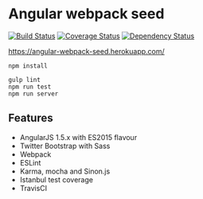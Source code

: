 # Angular webpack seed

[![Build Status](https://travis-ci.org/lucassus/angular-webpack-seed.svg?branch=master)](https://travis-ci.org/lucassus/angular-webpack-seed)
[![Coverage Status](https://coveralls.io/repos/github/lucassus/angular-webpack-seed/badge.svg?branch=master)](https://coveralls.io/github/lucassus/angular-webpack-seed?branch=master)
[![Dependency Status](https://gemnasium.com/lucassus/angular-webpack-seed.svg)](https://gemnasium.com/lucassus/angular-webpack-seed)

https://angular-webpack-seed.herokuapp.com/

```
npm install

gulp lint
npm run test
npm run server
```

## Features

* AngularJS 1.5.x with ES2015 flavour
* Twitter Bootstrap with Sass
* Webpack
* ESLint
* Karma, mocha and Sinon.js 
* Istanbul test coverage
* TravisCI
